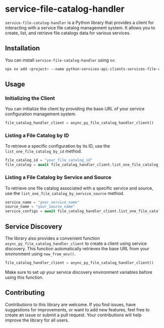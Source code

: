 # service-file-catalog-handler

`service-file-catalog-handler` is a Python library that provides a client for interacting with a service file catalog management system. It allows you to create, list, and retrieve file catalogs data for various services.

## Installation

You can install `service-file-catalog-handler` using `nx`:

```sh
npx nx add <project> --name python-services-api-clients-services-file-catalog-handler --local
```

## Usage

### Initializing the Client

You can initialize the client by providing the base URL of your service configuration management system.

```python
file_catalog_handler_client = async_py_file_catalog_handler_client()
```

### Listing a File Catalog by ID

To retrieve a specific configuration by its ID, use the `list_one_file_catalog_by_id` method.

```python
file_catalog_id = "your_file_catalog_id"
file_catalog = await file_catalog_handler_client.list_one_file_catalog_by_id(file_catalog_id)
```

### Listing a File Catalog by Service and Source

To retrieve one file catalog associated with a specific service and source, use the `list_one_file_catalog_by_service_source` method.

```python
service_name = "your_service_name"
source_name = "your_source_name"
service_configs = await file_catalog_handler_client.list_one_file_catalog_by_service_source(service_name, source_name)
```

## Service Discovery

The library also provides a convenient function `async_py_file_catalog_handler_client` to create a client using service discovery. This function automatically retrieves the base URL from your environment using `new_from_env()`.

```python
file_catalog_handler_client = async_py_file_catalog_handler_client()
```

Make sure to set up your service discovery environment variables before using this function.

## Contributing

Contributions to this library are welcome. If you find issues, have suggestions for improvements, or want to add new features, feel free to create an issue or submit a pull request. Your contributions will help improve the library for all users.
